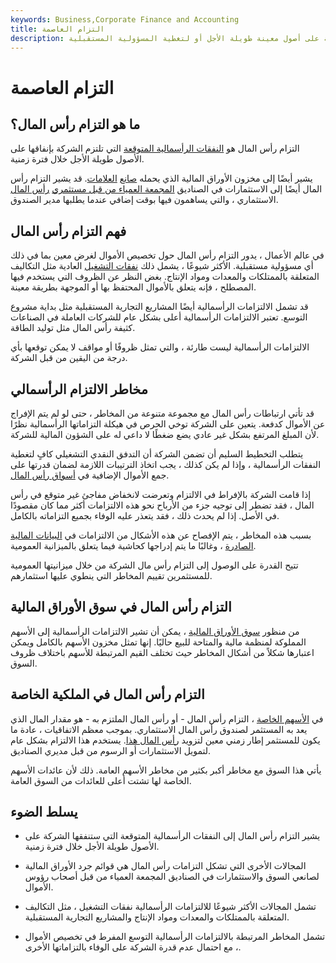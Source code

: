 ```yaml
---
keywords: Business,Corporate Finance and Accounting
title: التزام العاصمة
description: التزام رأس المال هو مقدار المال الذي تتوقع الشركة إنفاقه على مدى فترة زمنية معينة على أصول معينة طويلة الأجل أو لتغطية المسؤولية المستقبلية.
---
```


# التزام العاصمة
## ما هو التزام رأس المال؟

التزام رأس المال هو [النفقات الرأسمالية المتوقعة](/capitalexpenditure) التي تلتزم الشركة بإنفاقها على الأصول طويلة الأجل خلال فترة زمنية.

يشير أيضًا إلى مخزون الأوراق المالية الذي يحمله [صانع](/marketmaker) [العلامات](/marketmaker). قد يشير التزام رأس المال أيضًا إلى الاستثمارات في الصناديق [المجمعة العمياء من قبل مستثمري](/blind_pool) [رأس المال](/venturecapital) الاستثماري ، والتي يساهمون فيها بوقت إضافي عندما يطلبها مدير الصندوق.

## فهم التزام رأس المال

في عالم الأعمال ، يدور التزام رأس المال حول تخصيص الأموال لغرض معين بما في ذلك أي مسؤولية مستقبلية. الأكثر شيوعًا ، يشمل ذلك [نفقات التشغيل](/operating_expense) العادية مثل التكاليف المتعلقة بالممتلكات والمعدات ومواد الإنتاج. بغض النظر عن الظروف التي يستخدم فيها المصطلح ، فإنه يتعلق بالأموال المحتفظ بها أو الموجهة بطريقة معينة.

قد تشمل الالتزامات الرأسمالية أيضًا المشاريع التجارية المستقبلية مثل بداية مشروع التوسع. تعتبر الالتزامات الرأسمالية أعلى بشكل عام للشركات العاملة في الصناعات كثيفة رأس المال مثل توليد الطاقة.

الالتزامات الرأسمالية ليست طارئة ، والتي تمثل ظروفًا أو مواقف لا يمكن توقعها بأي درجة من اليقين من قبل الشركة.

## مخاطر الالتزام الرأسمالي

قد تأتي ارتباطات رأس المال مع مجموعة متنوعة من المخاطر ، حتى لو لم يتم الإفراج عن الأموال كدفعة. يتعين على الشركة توخي الحرص في هيكلة التزاماتها الرأسمالية نظرًا لأن المبلغ المرتفع بشكل غير عادي يضع ضغطًا لا داعي له على الشؤون المالية للشركة.

يتطلب التخطيط السليم أن تضمن الشركة أن التدفق النقدي التشغيلي كافٍ لتغطية النفقات الرأسمالية ، وإذا لم يكن كذلك ، يجب اتخاذ الترتيبات اللازمة لضمان قدرتها على جمع الأموال الإضافية في [أسواق رأس المال](/capitalmarkets).

إذا قامت الشركة بالإفراط في الالتزام وتعرضت لانخفاض مفاجئ غير متوقع في رأس المال ، فقد تضطر إلى توجيه جزء من الأرباح نحو هذه الالتزامات أكثر مما كان مقصودًا في الأصل. إذا لم يحدث ذلك ، فقد يتعذر عليه الوفاء بجميع التزاماته بالكامل.

بسبب هذه المخاطر ، يتم الإفصاح عن هذه الأشكال من الالتزامات في [البيانات المالية الصادرة](/financial-statements) ، وغالبًا ما يتم إدراجها كحاشية فيما يتعلق بالميزانية العمومية.

تتيح القدرة على الوصول إلى التزام رأس مال الشركة من خلال ميزانيتها العمومية للمستثمرين تقييم المخاطر التي ينطوي عليها استثمارهم.

## التزام رأس المال في سوق الأوراق المالية

من منظور [سوق الأوراق المالية](/stockmarket) ، يمكن أن تشير الالتزامات الرأسمالية إلى الأسهم المملوكة لمنظمة مالية والمتاحة للبيع حاليًا. إنها تمثل مخزون الأسهم بالكامل ويمكن اعتبارها شكلاً من أشكال المخاطر حيث تختلف القيم المرتبطة للأسهم باختلاف ظروف السوق.

## التزام رأس المال في الملكية الخاصة

في [الأسهم الخاصة](/privateequity) ، التزام رأس المال - أو رأس المال الملتزم به - هو مقدار المال الذي يعد به المستثمر لصندوق رأس المال الاستثماري. بموجب معظم الاتفاقيات ، عادة ما يكون للمستثمر إطار زمني معين لتزويد [رأس المال هذا](/capital). يستخدم هذا الالتزام بشكل عام لتمويل الاستثمارات أو الرسوم من قبل مديري الصناديق.

يأتي هذا السوق مع مخاطر أكبر بكثير من مخاطر الأسهم العامة. ذلك لأن عائدات الأسهم الخاصة لها تشتت أعلى للعائدات من السوق العامة.

## يسلط الضوء

- يشير التزام رأس المال إلى النفقات الرأسمالية المتوقعة التي ستنفقها الشركة على الأصول طويلة الأجل خلال فترة زمنية.

- المجالات الأخرى التي تشكل التزامات رأس المال هي قوائم جرد الأوراق المالية لصانعي السوق والاستثمارات في الصناديق المجمعة العمياء من قبل أصحاب رؤوس الأموال.

- تشمل المجالات الأكثر شيوعًا للالتزامات الرأسمالية نفقات التشغيل ، مثل التكاليف المتعلقة بالممتلكات والمعدات ومواد الإنتاج والمشاريع التجارية المستقبلية.

- تشمل المخاطر المرتبطة بالالتزامات الرأسمالية التوسع المفرط في تخصيص الأموال ، مع احتمال عدم قدرة الشركة على الوفاء بالتزاماتها الأخرى.

